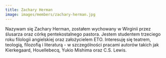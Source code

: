 ```yaml
---
title: Zachary Herman
image: images/members/zachary-herman.jpg
---
```

Nazywam się Zachary Herman, zostałem wychowany w Wirginii przez ślusarza oraz córkę pentekostalnego pastora. Jestem studentem trzeciego roku filologii angielskiej oraz założycielem ETO. Interesuję się teatrem, teologią, filozofią i literaturą - w szczególności pracami autorów takich jak Kierkegaard, Houellebecq, Yukio Mishima oraz C.S. Lewis.
